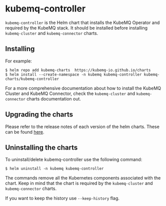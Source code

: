 # kubemq-controller

`kubemq-controller` is the Helm chart that installs the KubeMQ Operator and
required by the KubeMQ stack. It should be installed before installing
`kubemq-cluster` and `kubemq-connector` charts.

## Installing

For example:
```console
$ helm repo add kubemq-charts  https://kubemq-io.github.io/charts
$ helm install --create-namespace -n kubemq kubemq-controller kubemq-charts/kubemq-controller
```

For a more comprehensive documentation about how to install the KubeMQ Cluster and KubeMQ Connector, check the `kubemq-cluster` and `kubemq-connector` charts documentation out.

## Upgrading the charts

Please refer to the release notes of each version of the helm charts.
These can be found [here](https://github.com/kubemq/helm-charts/releases).

## Uninstalling the charts

To uninstall/delete kubemq-controller use the following command:

```console
$ helm uninstall -n kubemq kubemq-controller
```

The commands remove all the Kubernetes components associated with the chart.
Keep in mind that the chart is required by the `kubemq-cluster` and `kubemq-connector` charts.

If you want to keep the history use `--keep-history` flag.
